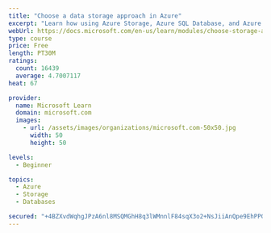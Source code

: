 ```yaml
---
title: "Choose a data storage approach in Azure"
excerpt: "Learn how using Azure Storage, Azure SQL Database, and Azure Cosmos DB - or a combination of them - for your business scenario is the best way to get the most performant solution."
webUrl: https://docs.microsoft.com/en-us/learn/modules/choose-storage-approach-in-azure/
type: course
price: Free
length: PT30M
ratings:
  count: 16439
  average: 4.7007117
heat: 67

provider:
  name: Microsoft Learn
  domain: microsoft.com
  images:
    - url: /assets/images/organizations/microsoft.com-50x50.jpg
      width: 50
      height: 50

levels:
  - Beginner

topics:
  - Azure
  - Storage
  - Databases

secured: "+4BZXvdWqhgJPzA6nl8MSQMGhH8q3lWMnnlF84sqX3o2+NsJiiAnQpe9EhPPGqB1wUKxvkJmiJ9gkChwjAT2h5xAWS8w8AcOh5/fYIkjAT1Q2bmd+BYxmj843l/gyXpoME0GcIA02oMevDvesWqPQVU88F2eeEaZKb3SfNZOfKqYVGX4Kq2s4ZnOXASwIDGOvt3YT58WvzXCQNoJ1ATrhXoASoTnZIANop0D5JpDpa7R1F1BuZ1/0AIQuCaq7KZ9HIMpgfMrRcYLnyayrEQWLtdq5EAnQoOm3QTx7SuVOpdfr1YVj2CDhoDaPFQOnJ8Kd9pjPr+oCVSoiZO2ZrLLgeMRw39LBxD78Nd8MVDuEDBkylRWvUv3W+kWmzWIa2arUrD7uoaj7IyfabystUxWvAiTYRKTHS7HnjWxmQqsB8MLOP/a7xVlosIELUNfwCA+;505cZ9/KHi+hhltLc5Ztgg=="
---
```


